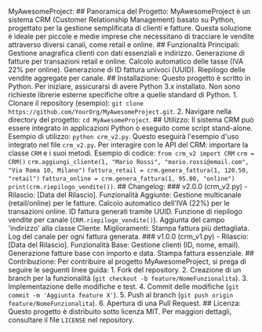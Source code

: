 MyAwesomeProject: ## Panoramica del Progetto: MyAwesomeProject è un sistema CRM (Customer Relationship Management) basato su Python, progettato per la gestione semplificata di clienti e fatture. Questa soluzione è ideale per piccole e medie imprese che necessitano di tracciare le vendite attraverso diversi canali, come retail e online. ## Funzionalità Principali: Gestione anagrafica clienti con dati essenziali e indirizzo. Generazione di fatture per transazioni retail e online. Calcolo automatico delle tasse (IVA 22% per online). Generazione di ID fattura univoci (UUID). Riepilogo delle vendite aggregate per canale. ## Installazione: Questo progetto è scritto in Python. Per iniziare, assicurarsi di avere Python 3.x installato. Non sono richieste librerie esterne specifiche oltre a quelle standard di Python. 1. Clonare il repository (esempio): `git clone https://github.com/YourOrg/MyAwesomeProject.git`. 2. Navigare nella directory del progetto: `cd MyAwesomeProject`. ## Utilizzo: Il sistema CRM può essere integrato in applicazioni Python o eseguito come script stand-alone. Esempio di utilizzo: `python crm_v2.py`. Questo eseguirà l'esempio d'uso integrato nel file `crm_v2.py`. Per interagire con le API del CRM: importare la classe `CRM` e i suoi metodi. Esempio di codice: `from crm_v2 import CRM` `crm = CRM()` `crm.aggiungi_cliente(1, "Mario Rossi", "mario.rossi@email.com", "Via Roma 10, Milano")` `fattura_retail = crm.genera_fattura(1, 120.50, "retail")` `fattura_online = crm.genera_fattura(1, 95.00, "online")` `print(crm.riepilogo_vendite())`. ## Changelog: ### v2.0.0 (crm_v2.py) - Rilascio: [Data del Rilascio]. Funzionalità Aggiunte: Gestione multicanale (retail/online) per le fatture. Calcolo automatico dell'IVA (22%) per le transazioni online. ID fattura generati tramite UUID. Funzione di riepilogo vendite per canale (`CRM.riepilogo_vendite()`). Aggiunta del campo 'indirizzo' alla classe Cliente. Miglioramenti: Stampa fattura più dettagliata. Log del canale per ogni fattura generata. ### v1.0.0 (crm_v1.py) - Rilascio: [Data del Rilascio]. Funzionalità Base: Gestione clienti (ID, nome, email). Generazione fatture base con importo e data. Stampa fattura essenziale. ## Contribuzione: Per contribuire al progetto MyAwesomeProject, si prega di seguire le seguenti linee guida: 1. Fork del repository. 2. Creazione di un branch per la funzionalità (`git checkout -b feature/NomeFunzionalita`). 3. Implementazione delle modifiche e test. 4. Commit delle modifiche (`git commit -m 'Aggiunta feature X'`). 5. Push al branch (`git push origin feature/NomeFunzionalita`). 6. Apertura di una Pull Request. ## Licenza: Questo progetto è distribuito sotto licenza MIT. Per maggiori dettagli, consultare il file `LICENSE` nel repository.